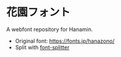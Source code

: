 # 花園フォント

A webfont repository for Hanamin.

- Original font: <https://fonts.jp/hanazono/>
- Split with [font-splitter](https://github.com/VdustR/font-splitter)
